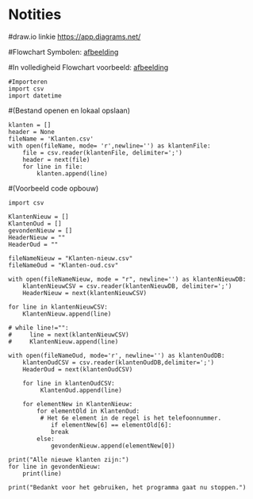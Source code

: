 # Notities

#draw.io linkie
https://app.diagrams.net/

#Flowchart Symbolen:
[afbeelding](https://github.com/rootRichard/notities_scripting/assets/113715907/07d766af-4b9a-4362-9cf7-f596c3fce10c)

#In volledigheid Flowchart voorbeeld:
[afbeelding](https://github.com/rootRichard/notities_scripting/assets/113715907/e2f6438d-f701-4840-8cb2-7513f6185d66)


    #Importeren
    import csv
    import datetime



#(Bestand openen en lokaal opslaan)

    klanten = []
    header = None
    fileName = 'Klanten.csv'
    with open(fileName, mode= 'r',newline='') as klantenFile:
        file = csv.reader(klantenFile, delimiter=';')
        header = next(file)
        for line in file:
            klanten.append(line)
        
        
#(Voorbeeld code opbouw)

    import csv

    KlantenNieuw = []
    KlantenOud = []
    gevondenNieuw = []
    HeaderNieuw = ""
    HeaderOud = ""

    fileNameNieuw = "Klanten-nieuw.csv"
    fileNameOud = "Klanten-oud.csv"

    with open(fileNameNieuw, mode = "r", newline='') as klantenNieuwDB:
        klantenNieuwCSV = csv.reader(klantenNieuwDB, delimiter=';')
        HeaderNieuw = next(klantenNieuwCSV)

    for line in klantenNieuwCSV:
        KlantenNieuw.append(line)

    # while line!="":
    #     line = next(klantenNieuwCSV)
    #     KlantenNieuw.append(line)

    with open(fileNameOud, mode='r', newline='') as klantenOudDB:
        klantenOudCSV = csv.reader(klantenOudDB,delimiter=';')
        HeaderOud = next(klantenOudCSV)

        for line in klantenOudCSV:
             KlantenOud.append(line)

        for elementNew in KlantenNieuw:
            for elementOld in KlantenOud:
             # Het 6e element in de regel is het telefoonnummer.
                if elementNew[6] == elementOld[6]:
                break
            else:
                gevondenNieuw.append(elementNew[0])

    print("Alle nieuwe klanten zijn:")
    for line in gevondenNieuw:
        print(line)

    print("Bedankt voor het gebruiken, het programma gaat nu stoppen.")


